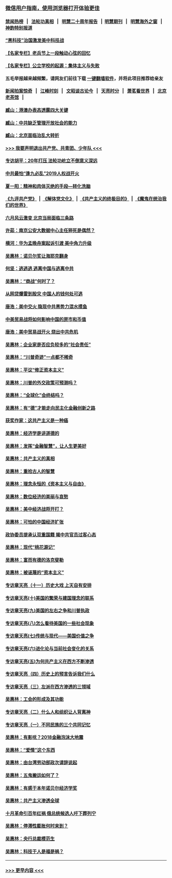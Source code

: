 ### [微信用户指南，使用浏览器打开体验更佳](https://github.com/gfw-breaker/banned-news1/blob/master/indexes/wechat-guide.md?t=0)
#### [禁闻热榜](热点新闻.md?t=0)  &nbsp;&nbsp;|&nbsp;&nbsp; [法轮功真相](https://github.com/gfw-breaker/truth/blob/master/README.md?t=0) &nbsp;&nbsp;|&nbsp;&nbsp; [明慧二十周年报告](https://github.com/gfw-breaker/mh-reports/blob/master/README.md?t=0) &nbsp;&nbsp;|&nbsp;&nbsp;[明慧期刊](https://github.com/gfw-breaker/mh-qikan) &nbsp;&nbsp;|&nbsp;&nbsp; [明慧海外之窗](https://github.com/gfw-breaker/mh-news/blob/master/README.md?t=0) &nbsp;&nbsp;|&nbsp;&nbsp; [神韵特别报道](https://github.com/gfw-breaker/mh-news/blob/master/shenyun.md?t=0)
#### [“黑科技”治国激发美中科技战](../pages/nsc423/n11638056.md?t=02080502) 
#### [【名家专栏】老兵节上一段触动心弦的回忆](../pages/nsc423/n11646016.md?t=02080502) 
#### [【名家专栏】公立学校的起源：集体主义与失败](../pages/nsc423/n11601833.md?t=02080502) 
#### 五毛举报越来越频繁，请网友们前往下载 [一键翻墙软件](https://github.com/gfw-breaker/ssr-accounts)，并将此项目推荐给亲友
#### [新闻拍案惊奇](https://github.com/gfw-breaker/banned-news1/blob/master/pages/link4.md) &nbsp;&nbsp;|&nbsp;&nbsp; [江峰时刻](https://github.com/gfw-breaker/banned-news1/blob/master/pages/link4.md) &nbsp;&nbsp;|&nbsp;&nbsp; [文昭谈古论今](https://github.com/gfw-breaker/banned-news1/blob/master/pages/link4.md) &nbsp;&nbsp;|&nbsp;&nbsp; [天亮时分](https://github.com/gfw-breaker/banned-news1/blob/master/pages/link4.md) &nbsp;&nbsp;|&nbsp;&nbsp; [萧茗看世界](https://github.com/gfw-breaker/banned-news1/blob/master/pages/link4.md) &nbsp;&nbsp;|&nbsp;&nbsp; [北京老茶馆](https://github.com/gfw-breaker/banned-news1/blob/master/pages/link4.md) &nbsp;&nbsp;|&nbsp;&nbsp; 
#### [臧山：港澳办表态透露四大关键](../pages/nsc423/n11421628.md?t=02080502) 
#### [臧山：中共缺乏管理开放社会的能力](../pages/nsc423/n11407457.md?t=02080502) 
#### [臧山：北京面临治乱大转折](../pages/nsc423/n11406895.md?t=02080502) 
#### [>>> 我要声明退出共产党、共青团、少年队 <<<](https://github.com/begood0513/goodnews/blob/master/quit/letter.md) 
#### [专访胡平：20年打压 法轮功屹立不倒意义深远](../pages/nsc423/n11398800.md?t=02080502) 
#### [中共最怕“逢九必乱”2019人权战开火](../pages/nsc423/n11385248.md?t=02080502) 
#### [夏一阳：精神和肉体灭绝的手段—转化洗脑](../pages/nsc423/n11368250.md?t=02080502) 
#### [《九评共产党》](https://github.com/begood0513/9ping.md/blob/master/README.md) &nbsp;|&nbsp; [《解体党文化》](../../../../jtdwh.md/blob/master/README.md)  &nbsp;|&nbsp; [《共产主义的终极目的》](../../../../gczydzjmd.md/blob/master/README.md) &nbsp;|&nbsp; [《魔鬼在统治我们的世界》](../../../../mgztzwmdsj.md/blob/master/README.md) 
#### [六月风云激变 北京当局面临三条路](../pages/nsc423/n11313668.md?t=02080502) 
#### [许茹：南京公安大数据中心主任猝死是偶然？](../pages/nsc423/n11064744.md?t=02080502) 
#### [横河：华为孟晚舟案起诉引渡 美中角力升级](../pages/nsc423/n11027230.md?t=02080502) 
#### [吴惠林：诺贝尔奖让海耶克翻身](../pages/nsc423/n10890049.md?t=02080502) 
#### [何坚：逃逃逃 逃离中国与逃离中共](../pages/nsc423/n10592891.md?t=02080502) 
#### [吴惠林：“商战”何时了？](../pages/nsc423/n10573558.md?t=02080502) 
#### [从网贷爆雷到股灾 中国人的钱何处可逃](../pages/nsc423/n10572800.md?t=02080502) 
#### [唐浩：美中交火 隐现中共黑势力混水摸鱼](../pages/nsc423/n10544040.md?t=02080502) 
#### [中美贸易战将如何影响中国的房市和币值](../pages/nsc423/n10543697.md?t=02080502) 
#### [唐浩：美中贸易战开火 烧出中共危机](../pages/nsc423/n10540126.md?t=02080502) 
#### [吴惠林：企业家是否应负较多的“社会责任”](../pages/nsc423/n10535022.md?t=02080502) 
#### [吴惠林：“川普奇迹”一点都不稀奇](../pages/nsc423/n10512808.md?t=02080502) 
#### [吴惠林：平议“修正资本主义”](../pages/nsc423/n10495724.md?t=02080502) 
#### [吴惠林：川普的外交政策可预测吗？](../pages/nsc423/n10462387.md?t=02080502) 
#### [吴惠林：“全球化”会终结吗？](../pages/nsc423/n10452838.md?t=02080502) 
#### [吴惠林：有“德”才能走向民主化金融创新之路](../pages/nsc423/n10432292.md?t=02080502) 
#### [获奖作家：这共产主义是一种癌](../pages/nsc423/n10431541.md?t=02080502) 
#### [吴惠林：经济学是讲道德的](../pages/nsc423/n10398014.md?t=02080502) 
#### [吴惠林：发挥“金融智慧”，让人生更美好](../pages/nsc423/n10375019.md?t=02080502) 
#### [吴惠林：共产主义的真相](../pages/nsc423/n10351394.md?t=02080502) 
#### [吴惠林：重拾古人的智慧](../pages/nsc423/n10337691.md?t=02080502) 
#### [吴惠林：理念永恒的《资本主义与自由》](../pages/nsc423/n10316274.md?t=02080502) 
#### [吴惠林：数位经济的美丽与哀愁](../pages/nsc423/n10292946.md?t=02080502) 
#### [吴惠林：美中经济战将开打？](../pages/nsc423/n10258825.md?t=02080502) 
#### [吴惠林：可怕的中国经济扩张](../pages/nsc423/n10219147.md?t=02080502) 
#### [政协委员提承认双重国籍 揭中共官员过客心态](../pages/nsc423/n10208809.md?t=02080502) 
#### [吴惠林：现代“桃花源记”](../pages/nsc423/n10185234.md?t=02080502) 
#### [吴惠林：富而有德的洛克斐勒](../pages/nsc423/n10142264.md?t=02080502) 
#### [吴惠林：被诬蔑的“资本主义”](../pages/nsc423/n10124816.md?t=02080502) 
#### [专访章天亮（十一）历史大戏 上天自有安排](../pages/nsc423/n10094905.md?t=02080502) 
#### [专访章天亮(十)美国的繁荣与建国理念的联系](../pages/nsc423/n10094899.md?t=02080502) 
#### [专访章天亮(九)美国的左右之争和川普执政](../pages/nsc423/n10094889.md?t=02080502) 
#### [专访章天亮(八)怎么看待美国的一些社会现象](../pages/nsc423/n10094857.md?t=02080502) 
#### [专访章天亮(七)传统与现代——美国价值之争](../pages/nsc423/n10093140.md?t=02080502) 
#### [专访章天亮(六)进化论与当前社会变化的关系](../pages/nsc423/n10092036.md?t=02080502) 
#### [专访章天亮(五)为何共产主义在西方不断渗透](../pages/nsc423/n10083620.md?t=02080502) 
#### [专访章天亮（四）历史上的预言告诉我们什么](../pages/nsc423/n10083606.md?t=02080502) 
#### [专访章天亮（三）左派在西方渗透的三领域](../pages/nsc423/n10081115.md?t=02080502) 
#### [吴惠林：工会的形成及其功能](../pages/nsc423/n10080633.md?t=02080502) 
#### [专访章天亮（二）什么人和组织让人背离神](../pages/nsc423/n10076637.md?t=02080502) 
#### [专访章天亮（一）不同民族的三个共同记忆](../pages/nsc423/n10074188.md?t=02080502) 
#### [吴惠林：有影呒？2018金融泡沫大地震](../pages/nsc423/n10040534.md?t=02080502) 
#### [吴惠林：“爱情”这个东西](../pages/nsc423/n10019423.md?t=02080502) 
#### [吴惠林：由台湾劳动部政次请辞说起](../pages/nsc423/n9979679.md?t=02080502) 
#### [吴惠林：五鬼搬运如何了？](../pages/nsc423/n9925338.md?t=02080502) 
#### [吴惠林：有感于本年诺贝尔经济学奖](../pages/nsc423/n9871883.md?t=02080502) 
#### [吴惠林：共产主义渗透全球](../pages/nsc423/n9812748.md?t=02080502) 
#### [十月革命引百年红祸 俄总统候选人吁下葬列宁](../pages/nsc423/n9810182.md?t=02080502) 
#### [吴惠林：停滞性膨胀何时来到？](../pages/nsc423/n9764136.md?t=02080502) 
#### [吴惠林：央行总裁模范生](../pages/nsc423/n9728134.md?t=02080502) 
#### [吴惠林：科技于人是福是祸？](../pages/nsc423/n9672982.md?t=02080502) 

----
#### [ >>> 更早内容 <<< ](../indexes/nsc423-earlier.md)
